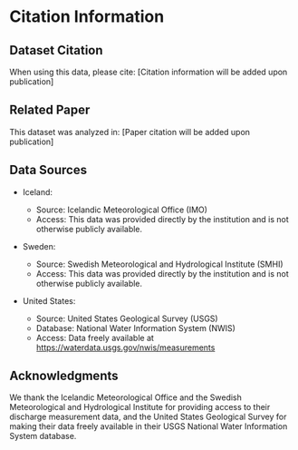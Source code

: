 # Citation Information

## Dataset Citation
When using this data, please cite:
[Citation information will be added upon publication]

## Related Paper
This dataset was analyzed in:
[Paper citation will be added upon publication]

## Data Sources

- Iceland:
  - Source: Icelandic Meteorological Office (IMO)
  - Access: This data was provided directly by the institution and is not otherwise publicly available.

- Sweden:
  - Source: Swedish Meteorological and Hydrological Institute (SMHI)
  - Access: This data was provided directly by the institution and is not otherwise publicly available.

- United States:
  - Source: United States Geological Survey (USGS)
  - Database: National Water Information System (NWIS)
  - Access: Data freely available at https://waterdata.usgs.gov/nwis/measurements

## Acknowledgments
We thank the Icelandic Meteorological Office and the Swedish Meteorological and Hydrological Institute for providing access to their discharge measurement data, and the United States Geological Survey for making their data freely available in their USGS National Water Information System database.

